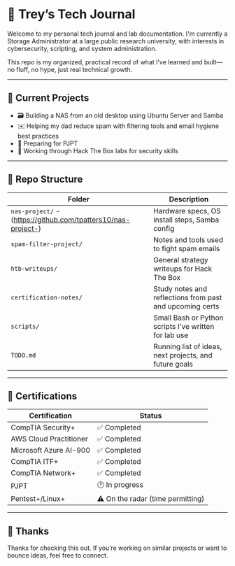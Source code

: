 # 🧠 Trey’s Tech Journal

Welcome to my personal tech journal and lab documentation. I'm currently a Storage Administrator at a large public research university, with interests in cybersecurity, scripting, and system administration.

This repo is my organized, practical record of what I’ve learned and built—no fluff, no hype, just real technical growth.

---

## 🔧 Current Projects
- 🗃️ Building a NAS from an old desktop using Ubuntu Server and Samba
- ✉️ Helping my dad reduce spam with filtering tools and email hygiene best practices
- 🎯 Preparing for  PJPT
- 🔐 Working through Hack The Box labs for security skills

---

## 📂 Repo Structure
| Folder | Description |
|--------|-------------|
| `nas-project/` -(https://github.com/tpatters10/nas-project-)  | Hardware specs, OS install steps, Samba config | 
| `spam-filter-project/` | Notes and tools used to fight spam emails |
| `htb-writeups/` | General strategy writeups for Hack The Box |
| `certification-notes/` | Study notes and reflections from past and upcoming certs |
| `scripts/` | Small Bash or Python scripts I've written for lab use |
| `TODO.md` | Running list of ideas, next projects, and future goals |

---

## 📜 Certifications
| Certification | Status |
|---------------|--------|
| CompTIA Security+ | ✅ Completed |
| AWS Cloud Practitioner | ✅ Completed |
| Microsoft Azure AI-900 | ✅ Completed |
| CompTIA ITF+ | ✅ Completed |
| CompTIA Network+ | ✅ Completed |
| PJPT | 🕐 In progress |
| Pentest+/Linux+ | ⚠️ On the radar (time permitting) |

---

## 🙌 Thanks
Thanks for checking this out. If you’re working on similar projects or want to bounce ideas, feel free to connect.
